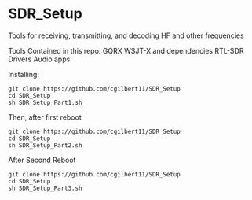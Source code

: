 # SDR_Setup
Tools for receiving, transmitting, and decoding HF and other frequencies

Tools Contained in this repo:
GQRX
WSJT-X and dependencies
RTL-SDR Drivers
Audio apps


Installing:

```
git clone https://github.com/cgilbert11/SDR_Setup
cd SDR_Setup
sh SDR_Setup_Part1.sh
```
Then, after first reboot
```
git clone https://github.com/cgilbert11/SDR_Setup
cd SDR_Setup
sh SDR_Setup_Part2.sh
```
After Second Reboot
```
git clone https://github.com/cgilbert11/SDR_Setup
cd SDR_Setup
sh SDR_Setup_Part3.sh
```

